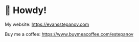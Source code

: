 # 👋 Howdy!

My website: https://evansstepanov.com

Buy me a coffee: https://www.buymeacoffee.com/estepanov


